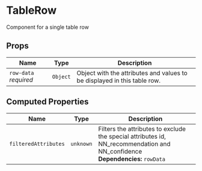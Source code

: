 # TableRow

Component for a single table row

## Props

| Name                  | Type     | Description                                                              |
| --------------------- | -------- | ------------------------------------------------------------------------ |
| `row-data` *required* | `Object` | Object with the attributes and values to be displayed in this table row. |

## Computed Properties

| Name                 | Type      | Description                                                                                                                      |
| -------------------- | --------- | -------------------------------------------------------------------------------------------------------------------------------- |
| `filteredAttributes` | `unknown` | Filters the attributes to exclude the special attributes id, NN_recommendation and NN_confidence<br/>**Dependencies:** `rowData` |


